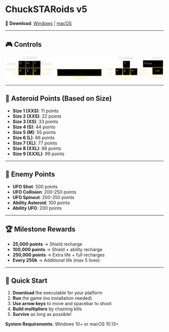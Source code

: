 # ChuckSTARoids v5

🚀 **Download**: [Windows](https://github.com/justchuckofficial/ChuckSTARoids_v5/actions) | [macOS](https://github.com/justchuckofficial/ChuckSTARoids_v5/actions)

---

## 🎮 Controls

![Controls](controls.gif)

---

## 🎯 Asteroid Points (Based on Size)
- **Size 1 (XXS)**: 11 points
- **Size 2 (XXS)**: 22 points  
- **Size 3 (XS)**: 33 points
- **Size 4 (S)**: 44 points
- **Size 5 (M)**: 55 points
- **Size 6 (L)**: 66 points
- **Size 7 (XL)**: 77 points
- **Size 8 (XXL)**: 88 points
- **Size 9 (XXXL)**: 99 points

---

## 👾 Enemy Points
- **UFO Shot**: 500 points
- **UFO Collision**: 200-250 points
- **UFO Spinout**: 200-250 points
- **Ability Asteroid**: 100 points
- **Ability UFO**: 200 points

---

## 🏆 Milestone Rewards
- **25,000 points** → Shield recharge
- **100,000 points** → Shield + ability recharge
- **250,000 points** → Extra life + full recharges
- **Every 250k** → Additional life (max 5 lives)

---

## 🚀 Quick Start

1. **Download** the executable for your platform
2. **Run** the game (no installation needed)
3. **Use arrow keys** to move and spacebar to shoot
4. **Build multipliers** by chaining kills
5. **Survive** as long as possible!

**System Requirements**: Windows 10+ or macOS 10.13+